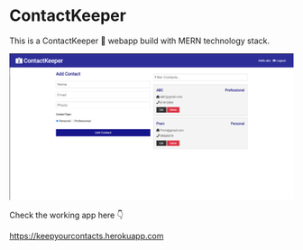 # ContactKeeper
This is a ContactKeeper 📝 webapp build with MERN technology stack.

![contact_keeper](images/contact_keeper.png)

Check the working app here :point_down:

https://keepyourcontacts.herokuapp.com
